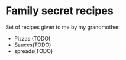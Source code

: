 # Family secret recipes

Set of recipes given to me by my grandmother. 

- Pizzas (TODO)
- Sauces(TODO)
- spreads(TODO)
